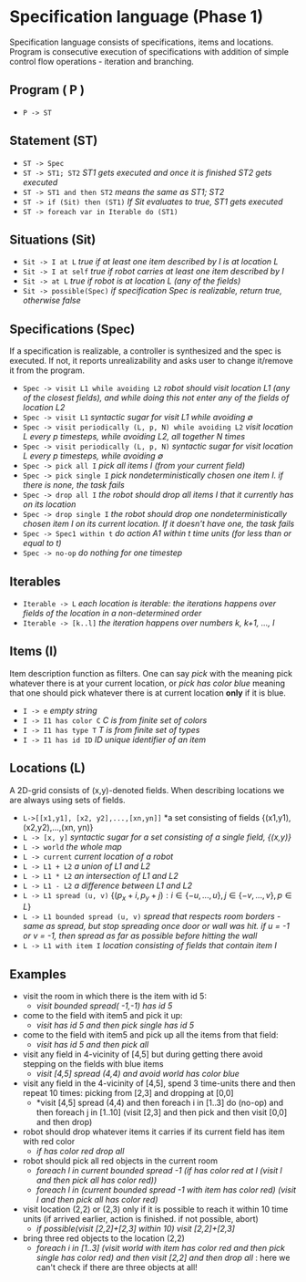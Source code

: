 # Specification language (Phase 1)
Specification language consists of specifications, items and locations. Program is consecutive execution of specifications with addition of simple control flow operations - iteration and branching. 

## Program ( P )
 
  - `P -> ST`

 
## Statement (ST)
 
 - `ST -> Spec`
 - `ST -> ST1; ST2` *ST1 gets executed and once it is finished ST2 gets executed*
 - `ST -> ST1 and then ST2` *means the same as ST1; ST2* 
 - `ST -> if (Sit) then (ST1)`  *If Sit evaluates to true, ST1 gets executed*
 - `ST -> foreach var in Iterable do (ST1)`

## Situations (Sit)
 
 - `Sit -> I at L` *true if at least one item described by I is at location L*
 - `Sit -> I at self` *true if robot carries at least one item described by I*
 - `Sit -> at L` *true if robot is at location L (any of the fields)*
 - `Sit -> possible(Spec)` *if specification Spec is realizable, return true, otherwise false*

## Specifications (Spec)
If a specification is realizable, a controller is synthesized and the spec is executed. If not, it reports unrealizability and asks user to change it/remove it from the program. 
 
  - `Spec -> visit L1 while avoiding L2`  *robot should visit location L1 (any of the closest fields), and while doing this not enter any of the fields of location L2* 
  - `Spec -> visit L1`  *syntactic sugar for visit L1 while avoiding $`\emptyset`$* 
  - `Spec -> visit periodically (L, p, N) while avoiding L2` *visit location L every p timesteps, while avoiding L2, all together N times*
  - `Spec -> visit periodically (L, p, N)` *syntactic sugar for visit location L every p timesteps, while avoiding $`\emptyset`$*
  - `Spec -> pick all I` *pick all items I (from your current field)*
  - `Spec -> pick single I` *pick nondeterministically chosen one item I. if there is none, the task fails*
  - `Spec -> drop all I` *the robot should drop all items I that it currently has on its location*
  - `Spec -> drop single I` *the robot should drop one nondeterministically chosen item I on its current location. If it doesn't have one, the task fails*
  - `Spec -> Spec1 within t` _do action A1 within t time units (for less than or equal to t)_
  - `Spec -> no-op`  _do nothing for one timestep_

## Iterables 
 - `Iterable -> L` *each location is iterable: the iterations happens over fields of the location in a non-determined order*
 - `Iterable -> [k..l]` *the iteration happens over numbers k, k+1, ..., l*

## Items (I)
Item description function as filters. One can say _pick_ with the meaning pick whatever there is at your current location, or _pick has color blue_ meaning that one should pick whatever there is at current location **only** if it is blue.

  - `I -> e` *empty string*
  - `I -> I1 has color C` _C is from finite set of colors_
  - `I -> I1 has type T` _T is from finite set of types_
  - `I -> I1 has id ID` _ID unique identifier of an item_

## Locations (L)
A 2D-grid consists of (x,y)-denoted fields. When describing locations we are always using sets of fields.
  - `L->[[x1,y1], [x2, y2],...,[xn,yn]]` *a set consisting of fields {(x1,y1),(x2,y2),...,(xn, yn)}
  - `L -> [x, y]` *syntactic sugar for a set consisting of a single field, {(x,y)}*
  - `L -> world` *the whole map*
  - `L -> current` *current location of a robot*
  - `L -> L1 + L2` *a union of L1 and L2*
  - `L -> L1 * L2` *an intersection of L1 and L2*
  - `L -> L1 - L2` *a difference between L1 and L2*
  - `L -> L1 spread (u, v)` $`\{(p_x+i,p_y+j): i\in \{-u,...,u\},j\in \{-v,...,v\}, p \in L\}`$
  - `L -> L1 bounded spread (u, v)`  *spread that respects room borders - same as spread, but stop spreading once door or wall was hit. if u = -1 or v = -1, then spread as far as possible before hitting the wall*
  - `L -> L1 with item I` *location consisting of fields that contain item I*

## Examples
  - visit the room in which there is the item with id 5: 
    - *visit bounded spread( -1,-1) has id 5*
  - come to the field with item5 and pick it up:
    - *visit has id 5 and then pick single has id 5*
  - come to the field with item5 and pick up all the items from that field:
    - *visit has id 5 and then pick all*
  - visit any field in 4-vicinity of [4,5] but during getting there avoid stepping on the fields with blue items
    - *visit [4,5] spread (4,4) and avoid world has color blue*
  - visit any field in the 4-vicinity of [4,5], spend 3 time-units there and then repeat 10 times: picking from [2,3] and dropping at [0,0]
    - *visit [4,5] spread (4,4) and then foreach i in [1..3] do (no-op) and then foreach j in [1..10] (visit [2,3] and then pick and then visit [0,0] and then drop)
  - robot should drop whatever items it carries if its current field has item with red color
    - *if has color red drop  all*
  - robot should pick all red objects in the current room 
    - *foreach l in current bounded spread -1 (if has color red at l (visit l and then pick all has color red))*
    - *foreach l in (current bounded spread -1 with item has color red) (visit l and then pick all has color red)*
  - visit location (2,2) or (2,3) only if it is possible to reach it within 10 time units (if arrived earlier, action is finished. if not possible, abort)
    - *if possible(visit [2,2]+[2,3] within 10) visit [2,2]+[2,3]*
  - bring three red objects to the location (2,2)
    - *foreach i in [1..3] (visit world with item has color red and then pick single has color red) and then visit [2,2] and then drop all* : here we can't check if there are three objects at all!

